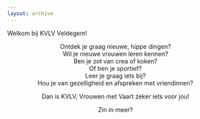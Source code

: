 ```yaml
---
layout: archive
---
```


Welkom bij KVLV Veldegem!

<p style="text-align: center">Ontdek je graag nieuwe, hippe dingen?<br />
Wil je nieuwe vrouwen leren kennen?<br />
Ben je zot van crea of koken?<br />
Of ben je sportief?<br />
Leer je graag iets bij?<br />
Hou je van gezelligheid en afspreken met vriendinnen?</p>

<p style="text-align: center">Dan is KVLV, Vrouwen met Vaart zeker iets voor jou!</p>

<p style="text-align: center">Zin in meer?</p>
